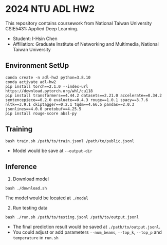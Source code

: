 # 2024 NTU ADL HW2
This repository contains coursework from National Taiwan University CSIE5431: Applied Deep Learning.
* Student: I-Hsin Chen
* Affiliation: Graduate Institute of Networking and Multimedia, National Taiwan University

## Environment SetUp
```
conda create -n adl-hw2 python=3.8.10
conda activate adl-hw2
pip install torch==2.1.0 --index-url https://download.pytorch.org/whl/cu118
pip install transformers==4.44.2 datasets==2.21.0 accelerate==0.34.2 sentencepiece==0.2.0 evaluate==0.4.3 rouge==1.0.1 spacy==3.7.6 nltk==3.9.1 ckiptagger==0.2.1 tqdm==4.66.5 pandas==2.0.3 jsonlines==4.0.0 protobuf==4.25.5
pip install rouge-score absl-py
```

## Training
```
bash train.sh /path/to/train.jsonl /path/to/public.jsonl
```
* Model would be save at `--output-dir`

## Inference
1. Download model
```
bash ./download.sh
```
The model would be located at `./model`

2. Run testing data
```
bash ./run.sh /path/to/testing.jsonl /path/to/output.jsonl
```
* The final prediction result would be saved at `./path/to/output.jsonl`.
* You could adjust or add parameters `--num_beams`, `--top_k`, `--top_p` and `temperature` in `run.sh`
